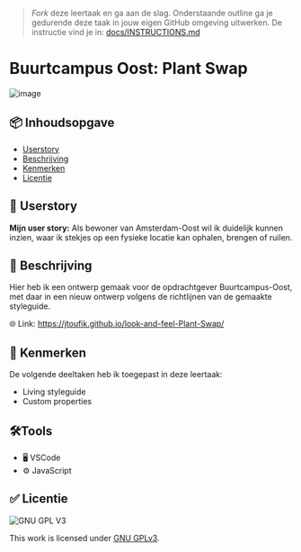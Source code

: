 > _Fork_ deze leertaak en ga aan de slag. 
Onderstaande outline ga je gedurende deze taak in jouw eigen GitHub omgeving uitwerken. 
De instructie vind je in: [docs/INSTRUCTIONS.md](docs/INSTRUCTIONS.md)

# Buurtcampus Oost: Plant Swap


![image](https://user-images.githubusercontent.com/112856590/207584144-ef700d7b-25b2-470a-b564-a41d77a0868f.png)



## 📦 Inhoudsopgave

  * [Userstory](#userstory)
  * [Beschrijving](#beschrijving)
  * [Kenmerken](#kenmerken)
  * [Licentie](#licentie)
  

## 📑 Userstory
 
**Mijn user story:** Als bewoner van Amsterdam-Oost wil ik duidelijk kunnen inzien, waar ik stekjes op een fysieke locatie kan ophalen, brengen of ruilen.


## 📝 Beschrijving

Hier heb ik een ontwerp gemaak voor de opdrachtgever Buurtcampus-Oost, met daar in een nieuw ontwerp volgens de richtlijnen van de gemaakte styleguide.

 🌐 Link:  https://jtoufik.github.io/look-and-feel-Plant-Swap/

## 📍 Kenmerken

<!-- Bij Kenmerken staat welke technieken zijn gebruikt en hoe. Wat is de HTML structuur? Wat zijn de belangrijkste dingen in CSS? Wat is er met Javascript gedaan en hoe? Misschien heb je een framwork of library gebruikt? -->

De volgende deeltaken heb ik toegepast in deze leertaak:

- Living styleguide
- Custom properties

## 🛠️Tools 

* 🖥️ VSCode
* ⚙️ JavaScript


## ✅ Licentie

![GNU GPL V3](https://www.gnu.org/graphics/gplv3-127x51.png)

This work is licensed under [GNU GPLv3](./LICENSE).
